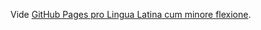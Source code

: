 Vide [GitHub Pages pro Lingua Latina cum minore flexione](https://bonachanco.github.io/lingua-latina-cum-minore-flexione/).